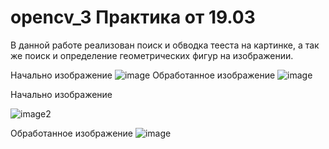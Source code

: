 # opencv_3 Практика от 19.03
В данной работе реализован поиск и обводка тееста на картинке, а так же поиск и определение геометрических фигур на изображении.

Начально изображение 
![image](https://github.com/cuber201/opencv_3/assets/72391128/66921946-8211-41df-8a7a-67fe885c8c20)
Обработанное изображение 
![image](https://github.com/cuber201/opencv_3/assets/72391128/2b0e46ec-e96b-46aa-886e-0c2460f3db7b)

Начально изображение 

![image2](https://github.com/cuber201/opencv_3/assets/72391128/3763e861-d6de-4a33-bc8c-2ca682995a12)

Обработанное изображение
![image](https://github.com/cuber201/opencv_3/assets/72391128/1250e454-772e-4931-b224-7b11b540f451)




